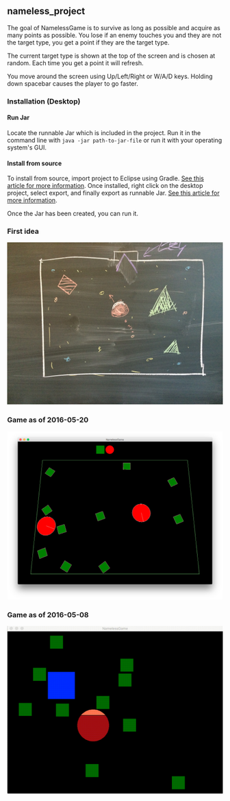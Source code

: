 ## nameless_project
The goal of NamelessGame is to survive as long as possible and acquire as many points as possible. You lose if an enemy touches you and they are not the target type, you get a point if they are the target type.

The current target type is shown at the top of the screen and is chosen at random. Each time you get a point it will refresh.

You move around the screen using Up/Left/Right or W/A/D keys. Holding down spacebar causes the player to go faster.

### Installation (Desktop)
#### Run Jar
Locate the runnable Jar which is included in the project. Run it in the command line with `java -jar path-to-jar-file` or run it with your operating system's GUI.

#### Install from source
To install from source, import project to Eclipse using Gradle. [See this article for more information](https://github.com/libgdx/libgdx/wiki/Gradle-and-Eclipse). Once installed, right click on the desktop project, select export, and finally export as runnable Jar. [See this article for more information](https://github.com/libgdx/libgdx/wiki/Deploying-your-application). 

Once the Jar has been created, you can run it.

### First idea
![Alt text](prototype.JPG)

### Game as of 2016-05-20
![](current_game_2016_05_20.png)

### Game as of 2016-05-08
![Alt text](namelessGIF.gif)
